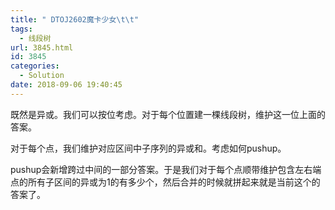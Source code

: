 ```yaml
---
title: " DTOJ2602魔卡少女\t\t"
tags:
  - 线段树
url: 3845.html
id: 3845
categories:
  - Solution
date: 2018-09-06 19:40:45
---
```


既然是异或。我们可以按位考虑。对于每个位置建一棵线段树，维护这一位上面的答案。

对于每个点，我们维护对应区间中子序列的异或和。考虑如何pushup。

pushup会新增跨过中间的一部分答案。于是我们对于每个点顺带维护包含左右端点的所有子区间的异或为1的有多少个，然后合并的时候就拼起来就是当前这个的答案了。